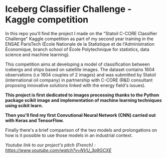 # Iceberg Classifier Challenge - Kaggle competition

In this repo you'll find the project I made on the "Statoil C-CORE Classifier Challenge" Kaggle competition as part of my second year training in the ENSAE ParisTech (École Nationale de la Statistique et de l'Administration Économique, branch school of École Polytechnique for statistics, data science and machine learning). 

This competition aims at developing a model of classification between icebergs and ships based on satellite images. The dataset contains 1604 observations (i.e 1604 couples of 2 images) and was submitted by Statoil (international oil company) in partnership with C-CORE (R&D consultant proposing innovative solutions linked with the energy field's issues).

**This project is first dedicated to images processing thanks to the Python package scikit image and implementation of machine learning techniques using scikit learn.**

**Then you'll find my first Convutional Neural Network (CNN) carried out with Keras and TensorFlow.**

Finally there's a brief comparison of the two models and prolongations on how is it possible to use those models in an industrial context. 

*Youtube link to our project's pitch (French) : https://www.youtube.com/watch?v=NVU_3q9GCXE*
